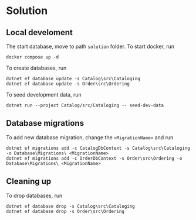 # Solution

## Local develoment


The start database, move to path `solution` folder. To start docker, run

```
docker compose up -d
```

To create databases, run

```
dotnet ef database update -s Catalog\src\Cataloging
dotnet ef database update -s Order\src\Ordering
```

To seed development data, run 

```
dotnet run --project Catalog/src/Cataloging -- seed-dev-data
```

## Database migrations

To add new database migration, change the `<MigrationName>` and run

```
dotnet ef migrations add -c CatalogDbContext -s Catalog\src\Cataloging -o Database\Migrations\ <MigrationName>
dotnet ef migrations add -c OrderDbContext -s Order\src\Ordering -o Database\Migrations\ <MigrationName>
```

## Cleaning up

To drop databases, run

```
dotnet ef database drop -s Catalog\src\Cataloging
dotnet ef database drop -s Order\src\Ordering
```

